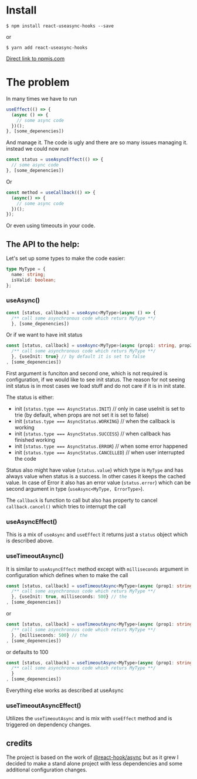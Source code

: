 # Install

```
$ npm install react-useasync-hooks --save
```
or
```
$ yarn add react-useasync-hooks
```
[Direct link to npmjs.com](https://www.npmjs.com/package/react-useasync-hook)

# The problem

In many times we have to run

```typescript
useEffect(() => {
  (async () => {
    // some async code
  })();
}, [some_depenencies])
```
And manage it. The code is ugly and there are so many issues managing it. instead we could now run

```typescript
const status = useAsyncEffect(() => {
  // some async code
}, [some_depenencies])
```
Or

```typescript
const method = useCallback(() => {
  (async() => {
    // some async code
  })();
});
```

Or even using timeouts in your code.

## The API to the help:

Let's set up some types to make the code easier:

```typescript
type MyType = {
  name: string;
  isValid: boolean;
};
````

### useAsync()

```typescript
const [status, callback] = useAsync<MyType>(async () => {
  /** call some asynchronous code which returs MyType **/
  }, [some_depenencies])
```

Or if we want to have init status

```typescript
const [status, callback] = useAsync<MyType>(async (prop1: string, prop2: boolean) => {
  /** call some asynchronous code which returs MyType **/
  }, {useInit: true} // by default it is set to false
, [some_depenencies])
```
First argument is funciton and second one, which is not required is configuration, if we would like to see init status. The reason for not seeing init status is in most cases we load stuff and do not care if it is in init state.

The status is either:
- init (`status.type === AsyncStatus.INIT`) // only in case useInit is set to trie (by default, when props are not set it is set to false)
- init (`status.type === AsyncStatus.WORKING`) // when the callback is working
- init (`status.type === AsyncStatus.SUCCESS`) // when callback has finished working
- init (`status.type === AsyncStatus.ERROR`) // when some error happened
- init (`status.type === AsyncStatus.CANCELLED`) // when user interrupted the code

Status also might have value (`status.value`) which type is `MyType` and has always value when status is a success. In other cases it keeps the cached value.
In case of Error it also has an error value (`status.error`) which can be second argument in type (`useAsync<MyType, ErrorType>`).

The `callback` is function to call but also has property to cancel `callback.cancel()` which tries to interrupt the call


### useAsyncEffect()

This is a mix of `useAsync` and `useEffect` it returns just a `status` object which is described above.

### useTimeoutAsync()

It is similar to `useAsyncEffect` method except with `milliseconds` argument in configuration which defines when to make the call

```typescript
const [status, callback] = useTimeoutAsync<MyType>(async (prop1: string, prop2: boolean) => {
  /** call some asynchronous code which returs MyType **/
  }, {useInit: true, milliseconds: 500} // the
, [some_depenencies])
```
or
```typescript
const [status, callback] = useTimeoutAsync<MyType>(async (prop1: string, prop2: boolean) => {
  /** call some asynchronous code which returs MyType **/
  }, {milliseconds: 500} // the
, [some_depenencies])
```
or defaults to 100
```typescript
const [status, callback] = useTimeoutAsync<MyType>(async (prop1: string, prop2: boolean) => {
  /** call some asynchronous code which returs MyType **/
  }
, [some_depenencies])
```

Everything else works as described at useAsync

### useTimeoutAsyncEffect()

Utilizes the `useTimeoutAsync` and is mix with `useEffect` method and is triggered on dependency changes.


## credits

The project is based on the work of [@react-hook/async](https://www.npmjs.com/package/@react-hook/async) but as it grew I decided to make a stand alone project with less dependencies and some additional configuration changes.

